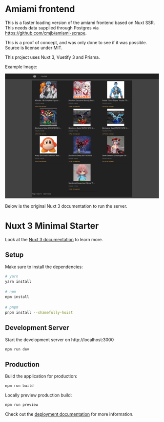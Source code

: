 # Amiami frontend

This is a faster loading version of the amiami frontend based on Nuxt SSR. This needs data supplied through Postgres via https://github.com/cmjb/amiami-scrape.

This is a proof of concept, and was only done to see if it was possible. Source is license under MIT.

This project uses Nuxt 3, Vuetify 3 and Prisma.

Example Image:

![Example Image of the UI](https://github.com/cmjb/amiami-nuxt-frontend/blob/main/example.png?raw=true)




Below is the original Nuxt 3 documentation to run the server.

# Nuxt 3 Minimal Starter

Look at the [Nuxt 3 documentation](https://nuxt.com/docs/getting-started/introduction) to learn more.

## Setup

Make sure to install the dependencies:

```bash
# yarn
yarn install

# npm
npm install

# pnpm
pnpm install --shamefully-hoist
```

## Development Server

Start the development server on http://localhost:3000

```bash
npm run dev
```

## Production

Build the application for production:

```bash
npm run build
```

Locally preview production build:

```bash
npm run preview
```

Check out the [deployment documentation](https://nuxt.com/docs/getting-started/deployment) for more information.
